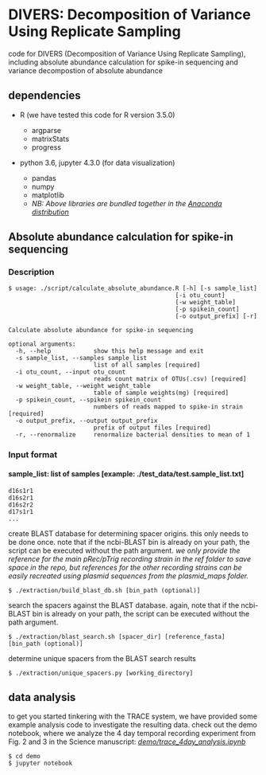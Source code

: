 # DIVERS: Decomposition of Variance Using Replicate Sampling
code for DIVERS (Decomposition of Variance Using Replicate Sampling), including absolute abundance calculation for spike-in sequencing and variance decompostion of absolute abundance

## dependencies

* R (we have tested this code for R version 3.5.0)
	- argparse
	- matrixStats
	- progress

* python 3.6, jupyter 4.3.0 (for data visualization)
	- pandas
	- numpy
	- matplotlib
	- _NB: Above libraries are bundled together in the [Anaconda distribution](https://www.continuum.io/downloads)_

## Absolute abundance calculation for spike-in sequencing

### Description
```
$ usage: ./script/calculate_absolute_abundance.R [-h] [-s sample_list]
                                               [-i otu_count]
                                               [-w weight_table]
                                               [-p spikein_count]
                                               [-o output_prefix] [-r]

Calculate absolute abundance for spike-in sequencing

optional arguments:
  -h, --help            show this help message and exit
  -s sample_list, --samples sample_list
                        list of all samples [required]
  -i otu_count, --input otu_count
                        reads count matrix of OTUs(.csv) [required]
  -w weight_table, --weight weight_table
                        table of sample weights(mg) [required]
  -p spikein_count, --spikein spikein_count
                        numbers of reads mapped to spike-in strain [required]
  -o output_prefix, --output output_prefix
                        prefix of output files [required]
  -r, --renormalize     renormalize bacterial densities to mean of 1
```
### Input format
#### sample_list: list of samples [example: ./test_data/test.sample_list.txt]
```
d16s1r1
d16s2r1
d16s2r2
d17s1r1
...
```

create BLAST database for determining spacer origins. this only needs to be done once. note that if the ncbi-BLAST bin is already on your path, the script can be executed without the path argument. *we only provide the reference for the main pRec/pTrig recording strain in the _ref_ folder to save space in the repo, but references for the other recording strains can be easily recreated using plasmid sequences from the _plasmid_maps_ folder.*
```
$ ./extraction/build_blast_db.sh [bin_path (optional)]
```

search the spacers against the BLAST database. again, note that if the ncbi-BLAST bin is already on your path, the script can be executed without the path argument.
```
$ ./extraction/blast_search.sh [spacer_dir] [reference_fasta] [bin_path (optional)]
```

determine unique spacers from the BLAST search results
```
$ ./extraction/unique_spacers.py [working_directory]
```

## data analysis

to get you started tinkering with the TRACE system, we have provided some example analysis code to investigate the resulting data. check out the demo notebook, where we analyze the 4 day temporal recording experiment from Fig. 2 and 3 in the Science manuscript: [_demo/trace_4day_analysis.ipynb_](demo/trace_4day_analysis.ipynb)
```
$ cd demo
$ jupyter notebook
```
